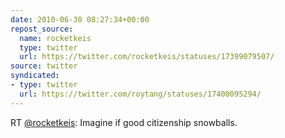 ```yaml
---
date: 2010-06-30 08:27:34+00:00
repost_source:
  name: rocketkeis
  type: twitter
  url: https://twitter.com/rocketkeis/statuses/17399079507/
source: twitter
syndicated:
- type: twitter
  url: https://twitter.com/roytang/statuses/17400095294/
---
```


RT [@rocketkeis](https://twitter.com/rocketkeis/): Imagine if good citizenship snowballs.